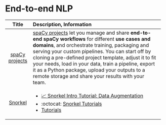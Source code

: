 # End-to-end NLP

| Title | Description, Information |
| :---:         |          :--- |
|[spaCy projects](https://github.com/explosion/projects)|[spaCy projects](https://spacy.io/usage/projects) let you manage and share **end-to-end spaCy workflows** for different **use cases and domains**, and orchestrate training, packaging and serving your custom pipelines. You can start off by cloning a pre-defined project template, adjust it to fit your needs, load in your data, train a pipeline, export it as a Python package, upload your outputs to a remote storage and share your results with your team.|
|[Snorkel](https://github.com/snorkel-team/snorkel)|<ul><li>[📈 Snorkel Intro Tutorial: Data Augmentation](https://github.com/snorkel-team/snorkel-tutorials/blob/master/spam/02_spam_data_augmentation_tutorial.ipynb)</li><li> :octocat: [Snorkel Tutorials](https://github.com/snorkel-team/snorkel-tutorials)</li><li>[Tutorials](https://www.snorkel.org/use-cases/)</li></ul>|

